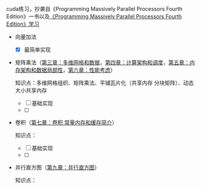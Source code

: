 cuda练习，抄袭自《Programming Massively Parallel Processors Fourth Edition》一书以及[《Programming Massively Parallel Processors Fourth Edition》学习](https://fancyerii.github.io/2024/02/20/pmpp/)



- 向量加法
  - [x] 最简单实现

- 矩阵乘法（[第三章：多维网格和数据](https://fancyerii.github.io/pmpp/ch3)，[第四章：计算架构和调度](https://fancyerii.github.io/pmpp/ch4)，[第五章：内存架构和数据局部性](https://fancyerii.github.io/pmpp/ch5)，[第六章：性能考虑](https://fancyerii.github.io/pmpp/ch6)）

  知识点：多维网格组织、矩阵乘法、平铺瓦片化（共享内存 分块矩阵）、动态大小共享内存

  - [ ] 基础实现
  - [ ] 

- 卷积（[第七章：卷积 常量内存和缓存简介](https://fancyerii.github.io/pmpp/ch7)）

  知识点：

  - [ ] 基础实现
  - [ ] 

- 并行直方图（[第九章：并行直方图](https://fancyerii.github.io/pmpp/ch9)）

  知识点：
